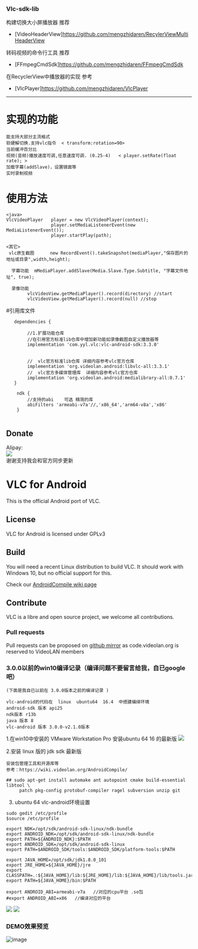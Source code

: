 ### Vlc-sdk-lib

构建切换大小屏播放器  推荐<br>

  * [VideoHeaderView]https://github.com/mengzhidaren/RecylerViewMultiHeaderView <br>

转码视频的命令行工具  推荐<br>

  * [FFmpegCmdSdk]https://github.com/mengzhidaren/FFmpegCmdSdk <br>
  
在RecyclerView中播放器的实现  参考<br>
  * [VlcPlayer]https://github.com/mengzhidaren/VlcPlayer <br>

---

# 实现的功能
```
能支持大部分主流格式
软硬解切换.支持vlc指令  < transform:rotation=90>
当前缓冲百分比 
视频(音频)播放速度可调,任意速度可调. (0.25-4)   < player.setRate(float rate); >
加载字幕(addSlave)，设置镜面等
实时录制视频

```
# 使用方法
```  
<java>
VlcVideoPlayer   player = new VlcVideoPlayer(context);
                 player.setMediaListenerEvent(new MediaListenerEvent());
                 player.startPlay(path);

<其它>
 vlc原生截图      new RecordEvent().takeSnapshot(mediaPlayer,"保存图片的地址或目录",width,height);
  
  字幕功能  mMediaPlayer.addSlave(Media.Slave.Type.Subtitle, "字幕文件地址", true);
  
  录像功能
        vlcVideoView.getMediaPlayer().record(directory) //start
        vlcVideoView.getMediaPlayer().record(null) //stop

```

#引用库文件
```
   dependencies {
   
        //1.扩展功能仓库  
        //在引用官方标准lib仓库中增加新功能如录像截图自定义播放器等  
        implementation 'com.yyl.vlc:vlc-android-sdk:3.3.0'
       
     
        //  vlc官方标准lib仓库 详细内容参考vlc官方仓库
        implementation 'org.videolan.android:libvlc-all:3.3.1'
        //  vlc官方多媒体管理库  详细内容参考vlc官方仓库
        implementation 'org.videolan.android:medialibrary-all:0.7.1'
   }
 
    ndk {
        //支持的abi    可选 精简的库
        abiFilters 'armeabi-v7a'//,'x86_64','arm64-v8a','x86'
    }
         

```

## Donate ##
Alipay:<br>
![](https://raw.githubusercontent.com/mengzhidaren/Vlc-sdk-lib/master/screenshots/yyl.png)
<br>
谢谢支持我会和官方同步更新<br>

# VLC for Android
This is the official Android port of VLC.

## License
VLC for Android is licensed under GPLv3

## Build

You will need a recent Linux distribution to build VLC.
It should work with Windows 10, but no official support for this.

Check our [AndroidCompile wiki page](https://wiki.videolan.org/AndroidCompile/)

## Contribute

VLC is a libre and open source project, we welcome all contributions.

### Pull requests

Pull requests can be proposed on [github mirror](https://github.com/videolan/vlc-android) as code.videolan.org is reserved to VideoLAN members

### 3.0.0以前的win10编译记录（编译问题不要留言给我，自已google吧）

```
(下面是我自已以前在 3.0.0版本之前的编译记录 )

vlc-android的代码在  linux  ubuntu64  16.4  中搭建编绎环境
android-sdk 版本 api25
ndk版本 r13b
java 版本 8
vlc-android 版本 3.0.0-v2.1.0版本
```

1.在win10中安装的  VMware Workstation Pro
安装ubuntu 64  16 的最新版
![](https://raw.githubusercontent.com/mengzhidaren/Vlc-sdk-lib/master/screenshots/1.png)

2.安装  linux 版的  jdk   sdk 最新版

```
安装包管理工具和开源库等
参考：https://wiki.videolan.org/AndroidCompile/

## sudo apt-get install automake ant autopoint cmake build-essential libtool \
     patch pkg-config protobuf-compiler ragel subversion unzip git
```
3.  ubuntu 64 vlc-android环境设置
```
sudo gedit /etc/profile
$source /etc/profile

export NDK=/opt/sdk/android-sdk-linux/ndk-bundle
export ANDROID_NDK=/opt/sdk/android-sdk-linux/ndk-bundle
export PATH=${ANDROID_NDK}:$PATH
export ANDROID_SDK=/opt/sdk/android-sdk-linux
export PATH=$ANDROID_SDK/tools:$ANDROID_SDK/platform-tools:$PATH

export JAVA_HOME=/opt/sdk/jdk1.8.0_101
export JRE_HOME=${JAVA_HOME}/jre
export CLASSPATH=.:${JAVA_HOME}/lib:${JRE_HOME}/lib:${JAVA_HOME}/lib/tools.jar
export PATH=${JAVA_HOME}/bin:$PATH

export ANDROID_ABI=armeabi-v7a   //对应的cpu平台 .so包
#export ANDROID_ABI=x86   //编译对应的平台
```

![](https://raw.githubusercontent.com/mengzhidaren/Vlc-sdk-lib/master/screenshots/3.png)
![](https://raw.githubusercontent.com/mengzhidaren/Vlc-sdk-lib/master/screenshots/9.png)


### DEMO效果预览
![image](https://github.com/mengzhidaren/VlcPlayer/blob/master/GIF/j1.gif)

